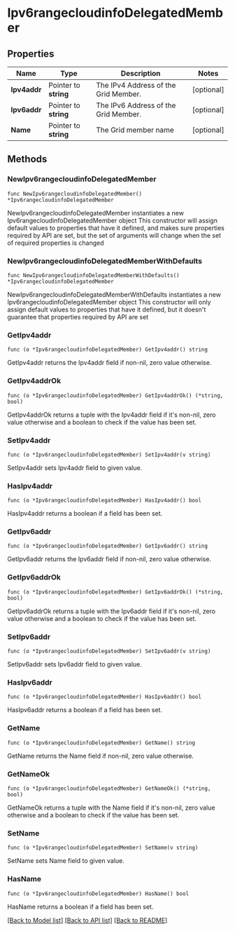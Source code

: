 # Ipv6rangecloudinfoDelegatedMember

## Properties

Name | Type | Description | Notes
------------ | ------------- | ------------- | -------------
**Ipv4addr** | Pointer to **string** | The IPv4 Address of the Grid Member. | [optional] 
**Ipv6addr** | Pointer to **string** | The IPv6 Address of the Grid Member. | [optional] 
**Name** | Pointer to **string** | The Grid member name | [optional] 

## Methods

### NewIpv6rangecloudinfoDelegatedMember

`func NewIpv6rangecloudinfoDelegatedMember() *Ipv6rangecloudinfoDelegatedMember`

NewIpv6rangecloudinfoDelegatedMember instantiates a new Ipv6rangecloudinfoDelegatedMember object
This constructor will assign default values to properties that have it defined,
and makes sure properties required by API are set, but the set of arguments
will change when the set of required properties is changed

### NewIpv6rangecloudinfoDelegatedMemberWithDefaults

`func NewIpv6rangecloudinfoDelegatedMemberWithDefaults() *Ipv6rangecloudinfoDelegatedMember`

NewIpv6rangecloudinfoDelegatedMemberWithDefaults instantiates a new Ipv6rangecloudinfoDelegatedMember object
This constructor will only assign default values to properties that have it defined,
but it doesn't guarantee that properties required by API are set

### GetIpv4addr

`func (o *Ipv6rangecloudinfoDelegatedMember) GetIpv4addr() string`

GetIpv4addr returns the Ipv4addr field if non-nil, zero value otherwise.

### GetIpv4addrOk

`func (o *Ipv6rangecloudinfoDelegatedMember) GetIpv4addrOk() (*string, bool)`

GetIpv4addrOk returns a tuple with the Ipv4addr field if it's non-nil, zero value otherwise
and a boolean to check if the value has been set.

### SetIpv4addr

`func (o *Ipv6rangecloudinfoDelegatedMember) SetIpv4addr(v string)`

SetIpv4addr sets Ipv4addr field to given value.

### HasIpv4addr

`func (o *Ipv6rangecloudinfoDelegatedMember) HasIpv4addr() bool`

HasIpv4addr returns a boolean if a field has been set.

### GetIpv6addr

`func (o *Ipv6rangecloudinfoDelegatedMember) GetIpv6addr() string`

GetIpv6addr returns the Ipv6addr field if non-nil, zero value otherwise.

### GetIpv6addrOk

`func (o *Ipv6rangecloudinfoDelegatedMember) GetIpv6addrOk() (*string, bool)`

GetIpv6addrOk returns a tuple with the Ipv6addr field if it's non-nil, zero value otherwise
and a boolean to check if the value has been set.

### SetIpv6addr

`func (o *Ipv6rangecloudinfoDelegatedMember) SetIpv6addr(v string)`

SetIpv6addr sets Ipv6addr field to given value.

### HasIpv6addr

`func (o *Ipv6rangecloudinfoDelegatedMember) HasIpv6addr() bool`

HasIpv6addr returns a boolean if a field has been set.

### GetName

`func (o *Ipv6rangecloudinfoDelegatedMember) GetName() string`

GetName returns the Name field if non-nil, zero value otherwise.

### GetNameOk

`func (o *Ipv6rangecloudinfoDelegatedMember) GetNameOk() (*string, bool)`

GetNameOk returns a tuple with the Name field if it's non-nil, zero value otherwise
and a boolean to check if the value has been set.

### SetName

`func (o *Ipv6rangecloudinfoDelegatedMember) SetName(v string)`

SetName sets Name field to given value.

### HasName

`func (o *Ipv6rangecloudinfoDelegatedMember) HasName() bool`

HasName returns a boolean if a field has been set.


[[Back to Model list]](../README.md#documentation-for-models) [[Back to API list]](../README.md#documentation-for-api-endpoints) [[Back to README]](../README.md)


